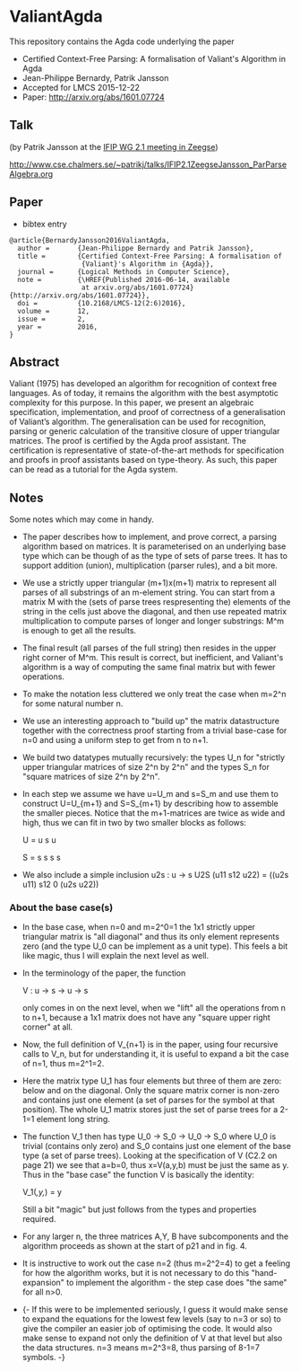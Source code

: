 # ValiantAgda

This repository contains the Agda code underlying the paper

* Certified Context-Free Parsing: A formalisation of Valiant's Algorithm in Agda
* Jean-Philippe Bernardy, Patrik Jansson
* Accepted for LMCS 2015-12-22
* Paper: http://arxiv.org/abs/1601.07724

## Talk

(by Patrik Jansson at the [IFIP WG 2.1 meeting in Zeegse](http://www.cs.uu.nl/wiki/IFIP21/Zeegse))

http://www.cse.chalmers.se/~patrikj/talks/IFIP2.1ZeegseJansson_ParParseAlgebra.org

## Paper

* bibtex entry

```
@article{BernardyJansson2016ValiantAgda,
  author =       {Jean-Philippe Bernardy and Patrik Jansson},
  title =        {Certified Context-Free Parsing: A formalisation of
                  {Valiant}'s Algorithm in {Agda}},
  journal =      {Logical Methods in Computer Science},
  note =         {\HREF{Published 2016-06-14, available
                  at arxiv.org/abs/1601.07724}{http://arxiv.org/abs/1601.07724}},
  doi =          {10.2168/LMCS-12(2:6)2016},
  volume =       12,
  issue =        2,
  year =         2016,
}
```

## Abstract

Valiant (1975) has developed an algorithm for recognition of context free languages. As of today, it remains the algorithm with the best asymptotic complexity for this purpose. In this paper, we present an algebraic specification, implementation, and proof of correctness of a generalisation of Valiant’s algorithm. The generalisation can be used for recognition, parsing or generic calculation of the transitive closure of upper triangular matrices. The proof is certified by the Agda proof assistant. The certification is representative of state-of-the-art methods for specification and proofs in proof assistants based on type-theory. As such, this paper can be read as a tutorial for the Agda system.

## Notes

Some notes which may come in handy.

+ The paper describes how to implement, and prove correct, a parsing
  algorithm based on matrices. It is parameterised on an underlying
  base type which can be though of as the type of sets of parse
  trees. It has to support addition (union), multiplication (parser
  rules), and a bit more.
+ We use a strictly upper triangular (m+1)x(m+1) matrix to represent
  all parses of all substrings of an m-element string. You can start
  from a matrix M with the (sets of parse trees respresenting the)
  elements of the string in the cells just above the diagonal, and
  then use repeated matrix multiplication to compute parses of longer
  and longer substrings: M^m is enough to get all the results.
+ The final result (all parses of the full string) then resides in the
  upper right corner of M^m. This result is correct, but inefficient,
  and Valiant's algorithm is a way of computing the same final matrix
  but with fewer operations.
+ To make the notation less cluttered we only treat the case when
  m=2^n for some natural number n.
+ We use an interesting approach to "build up" the matrix
  datastructure together with the correctness proof starting from a
  trivial base-case for n=0 and using a uniform step to get from n to
  n+1.
+ We build two datatypes mutually recursively: the types U_n for
  "strictly upper triangular matrices of size 2^n by 2^n" and the
  types S_n for "square matrices of size 2^n by 2^n".
+ In each step we assume we have u=U_m and s=S_m and use them to
  construct U=U_{m+1} and S=S_{m+1} by describing how to assemble the
  smaller pieces. Notice that the m+1-matrices are twice as wide and
  high, thus we can fit in two by two smaller blocks as follows:

  U = u s
        u

  S = s s
      s s

+ We also include a simple inclusion u2s : u -> s
  U2S (u11 s12
           u22) = ((u2s u11)  s12
		           0          (u2s u22))

### About the base case(s)

+ In the base case, when n=0 and m=2^0=1 the 1x1 strictly upper
  triangular matrix is "all diagonal" and thus its only element
  represents zero (and the type U_0 can be implement as a unit
  type). This feels a bit like magic, thus I will explain the next
  level as well.

+ In the terminology of the paper, the function

     V : u -> s -> u -> s

  only comes in on the next level, when we "lift" all the operations
  from n to n+1, because a 1x1 matrix does not have any "square upper
  right corner" at all.

+ Now, the full definition of V_{n+1} is in the paper, using four
  recursive calls to V_n, but for understanding it, it is useful to
  expand a bit the case of n=1, thus m=2^1=2.

+ Here the matrix type U_1 has four elements but three of them are
  zero: below and on the diagonal. Only the square matrix corner is
  non-zero and contains just one element (a set of parses for the
  symbol at that position). The whole U_1 matrix stores just the set
  of parse trees for a 2-1=1 element long string.

+ The function V_1 then has type U_0 -> S_0 -> U_0 -> S_0 where U_0 is
  trivial (contains only zero) and S_0 contains just one element of
  the base type (a set of parse trees). Looking at the specification
  of V (C2.2 on page 21) we see that a=b=0, thus x=V(a,y,b) must be
  just the same as y. Thus in the "base case" the function V is
  basically the identity:

  V_1(_,y,_) = y

  Still a bit "magic" but just follows from the types and properties
  required.

+ For any larger n, the three matrices A,Y, B have subcomponents and
  the algorithm proceeds as shown at the start of p21 and in fig. 4.

+ It is instructive to work out the case n=2 (thus m=2^2=4) to get a
  feeling for how the algorithm works, but it is not necessary to do
  this "hand-expansion" to implement the algorithm - the step case
  does "the same" for all n>0.

+ {- If this were to be implemented seriously, I guess it would make
  sense to expand the equations for the lowest few levels (say to n=3
  or so) to give the compiler an easier job of optimising the code. It
  would also make sense to expand not only the definition of V at that
  level but also the data structures. n=3 means m=2^3=8, thus parsing
  of 8-1=7 symbols. -}
